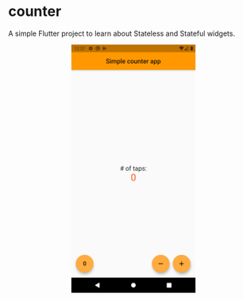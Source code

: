 # counter

A simple Flutter project to learn about Stateless and Stateful widgets.

<center>
<img alt="Counter screenshot" src="counter_app.png" width=250>
</center>
